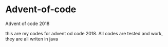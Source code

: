 # Advent-of-code
Advent of code 2018

this are my codes for advent od code 2018.
All codes are tested and work, they are all writen in java
